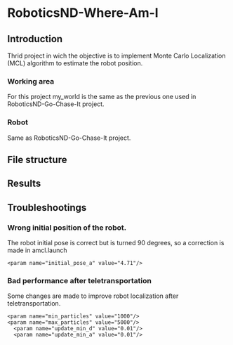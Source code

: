 # RoboticsND-Where-Am-I

## Introduction
Thrid project in wich the objective is to implement Monte Carlo Localization (MCL) algorithm to estimate the robot position. 

### Working area
For this project my_world is the same as the previous one used in RoboticsND-Go-Chase-It project.

### Robot
Same as RoboticsND-Go-Chase-It project.


## File structure

## Results

## Troubleshootings

### Wrong initial position of the robot.
The robot initial pose is correct but is turned 90 degrees, so a correction is made in amcl.launch

    <param name="initial_pose_a" value="4.71"/>
    
### Bad performance after teletransportation
Some changes are made to improve robot localization after teletransportation.

    <param name="min_particles" value="1000"/>
    <param name="max_particles" value="5000"/>
	  <param name="update_min_d" value="0.01"/>
	  <param name="update_min_a" value="0.01"/>
